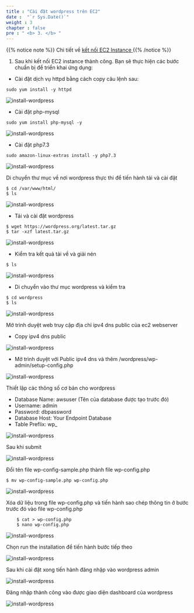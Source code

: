```yaml
---
title : "Cài đặt wordpress trên EC2"
date :  "`r Sys.Date()`" 
weight : 3 
chapter : false
pre : " <b> 3. </b> "
---
```

{{% notice note %}}
Chi tiết về [ kết nối EC2 Instance ](000004.awsstudygroup.com/4-launchlinuxinstance/4.2-connectlinuxinstance/)
{{% /notice %}}

1. Sau khi kết nối EC2 instance thành công. Bạn sẽ thực hiện các bước chuẩn bị để triển khai ứng dụng:

- Cài đặt dịch vụ httpd bằng cách copy câu lệnh sau:

```
sudo yum install -y httpd
```

![install-wordpress](/images/setupwordpress/install-wordpress-setup-0.png?featherlight=false&width=90pc)

- Cài đặt php-mysql

```
sudo yum install php-mysql -y
```

![install-wordpress](/images/setupwordpress/install-wordpress-setup-1.png?featherlight=false&width=90pc)

- Cài đặt php7.3

```
sudo amazon-linux-extras install -y php7.3
```
![install-wordpress](/images/setupwordpress/install-wordpress-setup-2.png?featherlight=false&width=90pc)

Di chuyển thư mục về nơi wordpress thực thi để tiến hành tải và cài đặt
```
$ cd /var/www/html/
$ ls
```
![install-wordpress](/images/setupwordpress/install-wordpress-setup-3.png?featherlight=false&width=90pc)

- Tải và cài đặt wordpress
```
$ wget https://wordpress.org/latest.tar.gz
$ tar -xzf latest.tar.gz
```

![install-wordpress](/images/setupwordpress/install-wordpress-setup-4.png?featherlight=false&width=90pc)

- Kiểm tra kết quả tải về và giải nén
```
$ ls
```

![install-wordpress](/images/setupwordpress/install-wordpress-setup-5.png?featherlight=false&width=90pc)

- Di chuyển vào thư mục wordpress và kiểm tra
```
$ cd wordpress
$ ls
```
![install-wordpress](/images/setupwordpress/install-wordpress-setup-6.png?featherlight=false&width=90pc)

Mở trình duyệt web truy cập địa chỉ ipv4 dns public của ec2 webserver
- Copy ipv4 dns public

![install-wordpress](/images/setupwordpress/install-wordpress-setup-7.png?featherlight=false&width=90pc)

-	Mở trình duyệt với Public ipv4 dns và thêm /wordpress/wp-admin/setup-config.php

![install-wordpress](/images/setupwordpress/install-wordpress-setup-8.png?featherlight=false&width=90pc)

Thiết lập các thông số cơ bản cho wordpress
-	Database Name: awsuser (Tên của database được tạo trước đó)
-	Username: admin
-	Password: dbpassword
-	Database Host: Your Endpoint Database
-	Table Preflix: wp_

![install-wordpress](/images/setupwordpress/install-wordpress-setup-9.png?featherlight=false&width=90pc)

Sau khi submit 

![install-wordpress](/images/setupwordpress/install-wordpress-setup-10.png?featherlight=false&width=90pc)

Đổi tên file wp-config-sample.php thành file wp-config.php
```
$ mv wp-config-sample.php wp-config.php
```

![install-wordpress](/images/setupwordpress/install-wordpress-setup-11.png?featherlight=false&width=90pc)

Xóa dữ liệu trong file wp-config.php và tiến hành sao chép thông tin ở bước trước đó vào file wp-config.php
```
	$ cat > wp-config.php
	$ nano wp-config.php
```

![install-wordpress](/images/setupwordpress/install-wordpress-setup-12.png?featherlight=false&width=90pc)

Chọn run the installation để tiến hành bước tiếp theo

![install-wordpress](/images/setupwordpress/install-wordpress-setup-13.png?featherlight=false&width=90pc)

Sau khi cài đặt xong tiến hành đăng nhập vào wordpress admin

![install-wordpress](/images/setupwordpress/install-wordpress-setup-14.png?featherlight=false&width=90pc)

Đăng nhập thành công vào được giao diện dashboard của wordpress

![install-wordpress](/images/setupwordpress/install-wordpress-setup-15.png?featherlight=false&width=90pc)